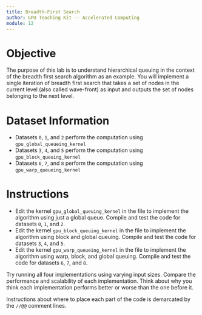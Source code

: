 ```yaml
---
title: Breadth-First Search
author: GPU Teaching Kit -- Accelerated Computing
module: 12
---
```


# Objective
The purpose of this lab is to understand hierarchical queuing in the context of the breadth first search algorithm as an example. You will implement a single iteration of breadth first search that takes a set of nodes in the current level (also called wave-front) as input and outputs the set of nodes belonging to the next level.

# Dataset Information
- Datasets `0`, `1`, and `2` perform the computation using `gpu_global_queueing_kernel`
- Datasets `3`, `4`, and `5` perform the computation using `gpu_block_queuing_kernel`
- Datasets `6`, `7`, and `8` perform the computation using `gpu_warp_queueing_kernel`

# Instructions
- Edit the kernel `gpu_global_queuing_kernel` in the file to implement the algorithm using just a global queue. Compile and test the code for datasets `0`, `1`, and `2`.
- Edit the kernel `gpu_block_queuing_kernel` in the file to implement the algorithm using block and global queuing. Compile and test the code for datasets `3`, `4`, and `5`.
- Edit the kernel `gpu_warp_queueing_kernel` in the file to implement the algorithm using warp, block, and global queuing. Compile and test the code for datasets  `6`, `7`, and `8`.

Try running all four implementations using varying input sizes. Compare the performance and scalability of each implementation. Think about why you think each implementation performs better or worse than the one before it.

Instructions about where to place each part of the code is demarcated by the `//@@` comment lines.
